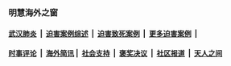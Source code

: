 
### 明慧海外之窗

####  [武汉肺炎](indexes/365.md?t=04262001) &nbsp;|&nbsp;  [迫害案例综述](indexes/328.md?t=04262001) &nbsp;|&nbsp; [迫害致死案例](indexes/277.md?t=04262001)  &nbsp;|&nbsp; [更多迫害案例](indexes/81.md?t=04262001)  &nbsp;|&nbsp; 
####  [时事评论](indexes/19.md?t=04262001) &nbsp;|&nbsp; [海外简讯](indexes/245.md?t=04262001)&nbsp;|&nbsp;  [社会支持](indexes/140.md?t=04262001) &nbsp;|&nbsp; [褒奖决议](indexes/282.md?t=04262001) &nbsp;|&nbsp; [社区报道](indexes/91.md?t=04262001)  &nbsp;|&nbsp; [天人之间](indexes/78.md?t=04262001) 

